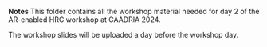 **Notes** This folder contains all the workshop material needed for day 2 of the AR-enabled HRC workshop at CAADRIA 2024. 

The workshop slides will be uploaded a day before the workshop day.
